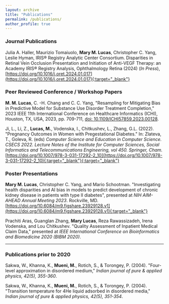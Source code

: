 ```yaml
---
layout: archive
title: "Publications"
permalink: /publications/
author_profile: true
---
```


### Journal Publications
Julia A. Haller, Maurizio Tomaiuolo, **Mary M. Lucas**, Christopher C. Yang, Leslie Hyman, IRIS® Registry Analytic Center Consortium. Disparities in Retinal Vein Occlusion Presentation and Initiation of Anti-VEGF Therapy: an Academy IRIS® Registry Analysis, Ophthalmology Retina (2024) (*In Press*), [https://doi.org/10.1016/j.oret.2024.01.017](https://doi.org/10.1016/j.oret.2024.01.017){:target="_blank"}


### Peer Reviewed Conference / Workshop Papers
**M. M. Lucas**, C. -H. Chang and C. C. Yang, "Resampling for Mitigating Bias in Predictive Model for Substance Use Disorder Treatment Completion," 2023 IEEE 11th International Conference on Healthcare Informatics (ICHI), Houston, TX, USA, 2023, pp. 709-711, [doi: 10.1109/ICHI57859.2023.00128](https://doi.org/10.1109/ICHI57859.2023.00128).

Ji, L., Li, Z., **Lucas, M.**, Vodenska, I., Chitkushev, L., Zhang, G.L. (2022). "Pregnancy Outcomes in Women with Pregestational Diabetes." In: Zlateva, T., Goleva, R. (eds) *Computer Science and Education in Computer Science. CSECS 2022. Lecture Notes of the Institute for Computer Sciences, Social Informatics and Telecommunications Engineering, vol 450. Springer, Cham.* [https://doi.org/10.1007/978-3-031-17292-2_10](https://doi.org/10.1007/978-3-031-17292-2_10){:target="_blank"}{:target="_blank"}


### Poster Presentations

**Mary M. Lucas**, Christopher C. Yang, and Mario Schootman. "Investigating health disparities and AI bias in models to predict development of chronic kidney disease in patients with type II diabetes", presented at *NIH AIM-AHEAD Annual Meeting 2023*. Rockville, MD. 
[https://doi.org/10.6084/m9.figshare.23929128.v1](https://doi.org/10.6084/m9.figshare.23929128.v1){:target="_blank"}

Prachiti Aras, Guanglan Zhang, **Mary Lucas**, Reza Rawassizadeh, Irena Vodenska, and Lou Chitkushev. "Quality Assessment of Inpatient Medical Claim Data," presented at *IEEE International Conference on Bioinformatics and Biomedicine 2020 (BIBM 2020)*.


----------------------------

### Publications prior to 2020

Sakwa, W., Khanna, K., **Mueni, M.**, Rotich, S., & Torongey, P. (2004). "Four-level approximation in disordered medium," *Indian journal of pure & applied physics, 42(5), 355-360*.

Sakwa, W., Khanna, K., **Mueni, M.**, Rotich, S., & Torongey, P. (2004). "Transition temperature for 4He liquid adsorbed in disordered media," *Indian journal of pure & applied physics, 42(5), 351-354*.



